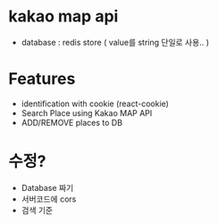 # kakao map api
- database : redis store ( value를 string 단일로 사용.. )


# Features
- identification with cookie (react-cookie)
- Search Place using Kakao MAP API
- ADD/REMOVE places to DB

# 수정?
- Database 짜기
- 서버코드에 cors
- 검색 기준 